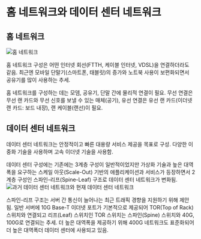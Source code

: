 # 홈 네트워크와 데이터 센터 네트워크

## 홈 네트워크

![홈 네트워크](https://oopy.lazyrockets.com/api/v2/notion/image?src=https%3A%2F%2Fs3-us-west-2.amazonaws.com%2Fsecure.notion-static.com%2Fd824fc68-74e9-443f-8281-77d863addda9%2FUntitled.png&blockId=f5ebf190-0836-424e-90db-832d1dffc772)

홈 네트워크 구성은 어떤 인터넷 회선(FTTH, 케이블 인터넷, VDSL)을 연결하더라도 같음. 최근엔 모바일 단말기(스마트폰, 태블릿)의 증가와 노트북 사용이 보편화되면서 공유기를 많이 사용하는 추세.

홈 네트워크를 구성하는 데는 모뎀, 공유기, 단말 간에 물리적 연결이 필요. 무선 연결은 무선 랜 카드와 무선 신호를 보낼 수 있는 매체(공기), 유선 연결은 유선 랜 카드(이더넷 랜 카드: 보드 내장), 랜 케이블(랜선)이 필요.

## 데이터 센터 네트워크

데이터 센터 네트워크는 안정적이고 빠른 대용량 서비스 제공을 목표로 구성. 다양한 이중화 기술을 사용하며 고속 이더넷 기술을 사용함.

데이터 센터 구성에는 기존에는 3계층 구성이 일반적이었지만 가상화 기술과 높은 대역폭을 요구하는 스케일 아웃(Scale-Out) 기반의 애플리케이션과 서비스가 등장하면서 2계층 구성인 스파인-리프(Spine-Leaf) 구조로 데이터 센터 네트워크가 변화됨.
![과거 데이터 센터 네트워크와 현재 데이터 센터 네트워크](https://oopy.lazyrockets.com/api/v2/notion/image?src=https%3A%2F%2Fs3-us-west-2.amazonaws.com%2Fsecure.notion-static.com%2Fc9e10122-6a30-4005-85d9-1895e760b434%2FUntitled.png&blockId=38770456-744f-4c76-a6be-0f54384621a4)

스파인-리프 구조는 서버 간 통신이 늘어나는 최근 트래픽 경향을 지원하기 위해 제안됨. 일반 서버에 10G Base-T 이더넷 포트가 기본적으로 제공되어 TOR(Top of Rack) 스위치와 연결되고 리프(Leaf) 스위치인 TOR 스위치는 스파인(Spine) 스위치와 40G, 100G로 연결되는 추세. 더 높은 대역폭을 제공하기 위해 400G 네트워크도 표준화되어 더 높은 대역폭더 데이터 센터에 사용되고 있음.
